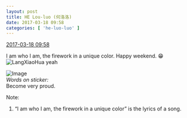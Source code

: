 ```yaml
---
layout: post
title: HE Lou-luo (何洛洛)
date: 2017-03-18 09:58
categories: [ 'he-luo-luo' ]
---
```


<div class="weibo-info">
  <a href="http://weibo.com/6117570574/EAkAdgQAO">2017-03-18 09:58</a>
</div>

I am who I am, the firework in a unique color. Happy weekend. :grin:![LangXiaoHua yeah](http://img.t.sinajs.cn/t4/appstyle/expression/ext/normal/3b/lxhxixi_org.gif)

<!-- more -->

![Image](https://wx4.sinaimg.cn/mw690/006G0Hz8gy1fdqrcfssivj306o06oweg.jpg)  
*Words on sticker:*  
Become very proud.

Note:
1. “I am who I am, the firework in a unique color” is the lyrics of a song.
